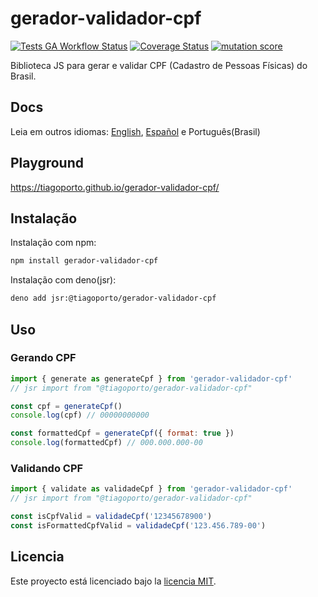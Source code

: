 # gerador-validador-cpf

[![Tests GA Workflow Status](https://img.shields.io/github/actions/workflow/status/tiagoporto/gerador-validador-cpf/unit-tests.yml?label=unit%20tests&logo=githubactions&logoColor=white&style=flat-square)](https://github.com/tiagoporto/gerador-validador-cpf/actions/workflows/unit-tests.yml)
[![Coverage Status](https://img.shields.io/coverallsCoverage/github/tiagoporto/gerador-validador-cpf.svg?logo=coveralls&style=flat-square)](https://coveralls.io/github/tiagoporto/gerador-validador-cpf)
[![mutation score](https://img.shields.io/endpoint?style=flat-square&url=https://badge-api.stryker-mutator.io/github.com/tiagoporto/gerador-validador-cpf/main)](https://dashboard.stryker-mutator.io/reports/github.com/tiagoporto/gerador-validador-cpf/main)

Biblioteca JS para gerar e validar CPF (Cadastro de Pessoas Físicas) do Brasil.

## Docs

Leia em outros idiomas: [English](https://github.com/tiagoporto/gerador-validador-cpf/blob/main/packages/gerador-validador-cpf/README.en.md), [Español](https://github.com/tiagoporto/gerador-validador-cpf/blob/main/packages/gerador-validador-cpf/README.es.md) e Português(Brasil)

## Playground

<https://tiagoporto.github.io/gerador-validador-cpf/>

## Instalação

Instalação com npm:

```bash
npm install gerador-validador-cpf
```

Instalação com deno(jsr):

```bash
deno add jsr:@tiagoporto/gerador-validador-cpf
```

## Uso

### Gerando CPF

```javascript
import { generate as generateCpf } from 'gerador-validador-cpf'
// jsr import from "@tiagoporto/gerador-validador-cpf"

const cpf = generateCpf()
console.log(cpf) // 00000000000

const formattedCpf = generateCpf({ format: true })
console.log(formattedCpf) // 000.000.000-00
```

### Validando CPF

```javascript
import { validate as validadeCpf } from 'gerador-validador-cpf'
// jsr import from "@tiagoporto/gerador-validador-cpf"

const isCpfValid = validadeCpf('12345678900')
const isFormattedCpfValid = validadeCpf('123.456.789-00')
```

## Licencia

Este proyecto está licenciado bajo la [licencia MIT](LICENSE).

